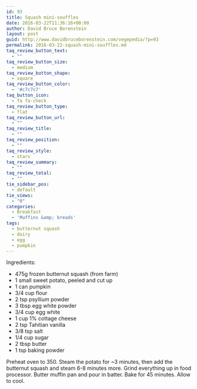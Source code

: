 ```yaml
---
id: 93
title: Squash mini-souffles
date: 2016-03-22T11:36:16+00:00
author: David Bruce Borenstein
layout: post
guid: http://www.davidbruceborenstein.com/vegepedia/?p=93
permalink: 2016-03-22-squash-mini-souffles.md
taq_review_button_text:
  - ""
taq_review_button_size:
  - medium
taq_review_button_shape:
  - square
taq_review_button_color:
  - '#c7c7c7'
taq_button_icon:
  - fa fa-check
taq_review_button_type:
  - flat
taq_review_button_url:
  - ""
taq_review_title:
  - ""
taq_review_position:
  - ""
taq_review_style:
  - stars
taq_review_summary:
  - ""
taq_review_total:
  - ""
tie_sidebar_pos:
  - default
tie_views:
  - "0"
categories:
  - Breakfast
  - 'Muffins &amp; breads'
tags:
  - butternut squash
  - dairy
  - egg
  - pumpkin
---
```

Ingredients:

  * 475g frozen butternut squash (from farm)
  * 1 small sweet potato, peeled and cut up
  * 1 can pumpkin
  * 3/4 cup flour
  * 2 tsp psyllium powder
  * 3 tbsp egg white powder
  * 3/4 cup egg white
  * 1 cup 1% cottage cheese
  * 2 tsp Tahitian vanilla
  * 3/8 tsp salt
  * 1/4 cup sugar
  * 2 tbsp butter
  * 1 tsp baking powder

Preheat oven to 350. Steam the potato for ~3 minutes, then add the butternut squash and steam 6-8 minutes more. Grind everything up in food processor. Butter muffin pan and pour in batter. Bake for 45 minutes. Allow to cool.